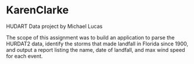 # KarenClarke
HUDART Data project by Michael Lucas

The scope of this assignment was to build an application to parse the HURDAT2 data, identify
the storms that made landfall in Florida since 1900, and output a report listing the name, date of landfall, and max
wind speed for each event. 
